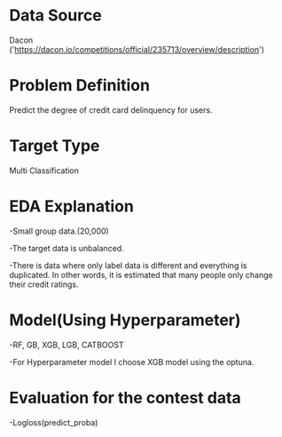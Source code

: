 # Data Source
Dacon
('https://dacon.io/competitions/official/235713/overview/description')

# Problem Definition
Predict the degree of credit card delinquency for users.

# Target Type
Multi Classification

# EDA Explanation
-Small group data.(20,000)

-The target data is unbalanced.

-There is data where only label data is different and everything is duplicated. 
In other words, it is estimated that many people only change their credit ratings.

# Model(Using Hyperparameter)
-RF, GB, XGB, LGB, CATBOOST

-For Hyperparameter model I choose XGB model using the optuna.

# Evaluation for the contest data
-Logloss(predict_proba)
